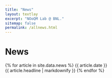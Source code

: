 ```yaml
---
title: "News"
layout: textlay
excerpt: "NOoQM Lab @ BNL."
sitemap: false
permalink: /allnews.html
---
```


# News

{% for article in site.data.news %}
{{ article.date }} <br>
{{ article.headline | markdownify }}
{% endfor %}
